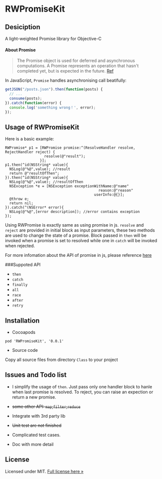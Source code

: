 # RWPromiseKit

Desiciption
-------

A light-weighted Promise library for Objective-C 

#### About Promise

>The Promise object is used for deferred and asynchronous computations. A Promise represents an operation that hasn't completed yet, but is expected in the future.
[Ref](https://developer.mozilla.org/en-US/docs/Web/JavaScript/Reference/Global_Objects/Promise)

In JavaScript, `Promise` handles asynchronising call beatifully:

```js
getJSON("/posts.json").then(function(posts) {
  // ...
  consume(posts);
}).catch(function(error) {
  console.log('something wrong！', error);
});
```

Usage of RWPromiseKit
-------
Here is a basic example:
```objc
RWPromise* p1 = [RWPromise promise:^(ResolveHandler resolve, RejectHandler reject) {
                  resolve(@"result");
                }];
p1.then(^id(NSString* value){
  NSLog(@"%@",value); //result
  return @"resultOfThen";
}).then(^id(NSString* value){
  NSLog(@"%@",value); //resultOfThen
  NSException *e = [NSException exceptionWithName:@"name"
                                           reason:@"reason"
                                         userInfo:@{}];
  @throw e;
  return nil;
}).catch(^(NSError* error){
  NSLog(@"%@",[error description]); //error contains exception
});
```
Using RWPromise is exactly same as using promise in js. `resolve` and `reject` are provided in initial block as input parameters, these two methods are used to change the state of a promise. Block passed in `then` will be invoked when a promise is set to resolved while one in `catch` will be invoked when rejected.

For more infomation about the API of promise in js, please reference [here](https://developer.mozilla.org/en-US/docs/Web/JavaScript/Reference/Global_Objects/Promise)

###Suppoted API
- `then`
- `catch`
- `finally`
- `all`
- `race`
- `after`
- `retry`

Installation
-------
- Cocoapods
```
pod 'RWPromiseKit', '0.0.1'
```

- Source code

Copy all source files from directory `Class` to your project

Issues and Todo list
-------
- I simplify the usage of `then`. Just pass only one handler block to hanle when last promise is resolved. To reject, you can raise an expection or return a new promise.

- ~~some other API: `map`,`filter`,`reduce`~~
- Integrate with 3rd party lib
- ~~Unit test are not finished~~
- Complicated test cases. 
- Doc with more detail 


License
-------

Licensed under MIT. [Full license here &raquo;](LICENSE)

